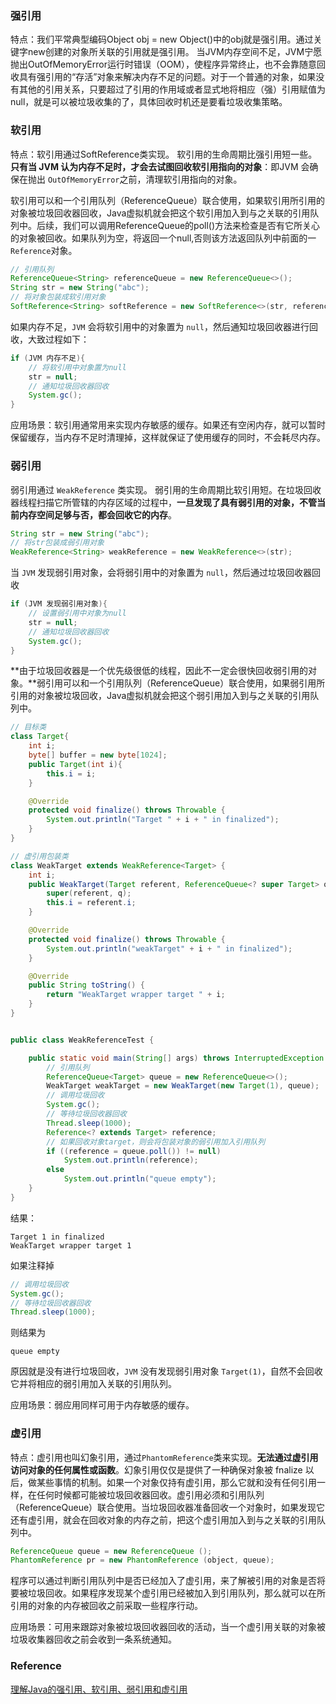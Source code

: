 ### 强引用

特点：我们平常典型编码Object obj = new Object()中的obj就是强引用。通过关键字new创建的对象所关联的引用就是强引用。 当JVM内存空间不足，JVM宁愿抛出OutOfMemoryError运行时错误（OOM），使程序异常终止，也不会靠随意回收具有强引用的“存活”对象来解决内存不足的问题。对于一个普通的对象，如果没有其他的引用关系，只要超过了引用的作用域或者显式地将相应（强）引用赋值为 null，就是可以被垃圾收集的了，具体回收时机还是要看垃圾收集策略。

### 软引用

特点：软引用通过SoftReference类实现。 软引用的生命周期比强引用短一些。**只有当 JVM 认为内存不足时，才会去试图回收软引用指向的对象**：即JVM 会确保在抛出 `OutOfMemoryError`之前，清理软引用指向的对象。

软引用可以和一个引用队列（ReferenceQueue）联合使用，如果软引用所引用的对象被垃圾回收器回收，Java虚拟机就会把这个软引用加入到与之关联的引用队列中。后续，我们可以调用ReferenceQueue的poll()方法来检查是否有它所关心的对象被回收。如果队列为空，将返回一个null,否则该方法返回队列中前面的一`Reference`对象。

```java
// 引用队列
ReferenceQueue<String> referenceQueue = new ReferenceQueue<>();
String str = new String("abc");
// 将对象包装成软引用对象
SoftReference<String> softReference = new SoftReference<>(str, referenceQueue);
```

如果内存不足，`JVM` 会将软引用中的对象置为 `null`，然后通知垃圾回收器进行回收，大致过程如下：

```java
if (JVM 内存不足){
    // 将软引用中对象置为null
    str = null;
    // 通知垃圾回收器回收
    System.gc();
}
```



应用场景：软引用通常用来实现内存敏感的缓存。如果还有空闲内存，就可以暂时保留缓存，当内存不足时清理掉，这样就保证了使用缓存的同时，不会耗尽内存。

### 弱引用

弱引用通过 `WeakReference` 类实现。 弱引用的生命周期比软引用短。在垃圾回收器线程扫描它所管辖的内存区域的过程中，**一旦发现了具有弱引用的对象，不管当前内存空间足够与否，都会回收它的内存**。

```java
String str = new String("abc");
// 将str包装成弱引用对象
WeakReference<String> weakReference = new WeakReference<>(str);
```

当 `JVM` 发现弱引用对象，会将弱引用中的对象置为 `null`，然后通过垃圾回收器回收

```java
if (JVM 发现弱引用对象){
    // 设置弱引用中对象为null
    str = null;
    // 通知垃圾回收器回收
    System.gc();
}
```



**由于垃圾回收器是一个优先级很低的线程，因此不一定会很快回收弱引用的对象。**弱引用可以和一个引用队列（ReferenceQueue）联合使用，如果弱引用所引用的对象被垃圾回收，Java虚拟机就会把这个弱引用加入到与之关联的引用队列中。

```java
// 目标类
class Target{
    int i;
    byte[] buffer = new byte[1024];
    public Target(int i){
        this.i = i;
    }

    @Override
    protected void finalize() throws Throwable {
        System.out.println("Target " + i + " in finalized");
    }
}

// 虚引用包装类
class WeakTarget extends WeakReference<Target> {
    int i;
    public WeakTarget(Target referent, ReferenceQueue<? super Target> q) {
        super(referent, q);
        this.i = referent.i;
    }

    @Override
    protected void finalize() throws Throwable {
        System.out.println("weakTarget" + i + " in finalized");
    }

    @Override
    public String toString() {
        return "WeakTarget wrapper target " + i;
    }
}


public class WeakReferenceTest {

    public static void main(String[] args) throws InterruptedException {
        // 引用队列
        ReferenceQueue<Target> queue = new ReferenceQueue<>();
        WeakTarget weakTarget = new WeakTarget(new Target(1), queue);
        // 调用垃圾回收
        System.gc();
        // 等待垃圾回收器回收
        Thread.sleep(1000);
        Reference<? extends Target> reference;
        // 如果回收对象target，则会将包装对象的弱引用加入引用队列
        if ((reference = queue.poll()) != null)
            System.out.println(reference);
        else
            System.out.println("queue empty");
    }
}
```

结果：

```
Target 1 in finalized
WeakTarget wrapper target 1
```

如果注释掉

```java
// 调用垃圾回收
System.gc();
// 等待垃圾回收器回收
Thread.sleep(1000);
```

则结果为

```
queue empty
```

原因就是没有进行垃圾回收，`JVM` 没有发现弱引用对象 `Target(1)`，自然不会回收它并将相应的弱引用加入关联的引用队列。



应用场景：弱应用同样可用于内存敏感的缓存。

### 虚引用

特点：虚引用也叫幻象引用，通过`PhantomReference`类来实现。**无法通过虚引用访问对象的任何属性或函数**。幻象引用仅仅是提供了一种确保对象被 fnalize 以后，做某些事情的机制。如果一个对象仅持有虚引用，那么它就和没有任何引用一样，在任何时候都可能被垃圾回收器回收。虚引用必须和引用队列 （ReferenceQueue）联合使用。当垃圾回收器准备回收一个对象时，如果发现它还有虚引用，就会在回收对象的内存之前，把这个虚引用加入到与之关联的引用队列中。

```java
ReferenceQueue queue = new ReferenceQueue ();
PhantomReference pr = new PhantomReference (object, queue); 
```

程序可以通过判断引用队列中是否已经加入了虚引用，来了解被引用的对象是否将要被垃圾回收。如果程序发现某个虚引用已经被加入到引用队列，那么就可以在所引用的对象的内存被回收之前采取一些程序行动。

应用场景：可用来跟踪对象被垃圾回收器回收的活动，当一个虚引用关联的对象被垃圾收集器回收之前会收到一条系统通知。



### Reference

[理解Java的强引用、软引用、弱引用和虚引用](https://juejin.im/post/5b82c02df265da436152f5ad)

